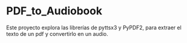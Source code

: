 # PDF_to_Audiobook
Este proyecto explora las librerías de pyttsx3 y PyPDF2, para extraer el texto de un pdf y convertirlo en un audio.

